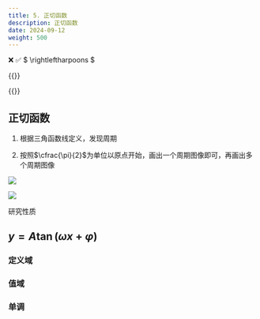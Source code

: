 ```yaml
---
title: 5. 正切函数
description: 正切函数
date: 2024-09-12
weight: 500
---
```


<style>
th, td {
  border: 1px solid rgb(190, 190, 190);
}
</style>

&#10060;
&#9989;
$ \rightleftharpoons $

{{<note >}}

{{</note>}}

## 正切函数


1. 根据三角函数线定义，发现周期

2. 按照$\cfrac{\pi}{2}$为单位以原点开始，画出一个周期图像即可，再画出多个周期图像


![](/maths_func/Trigonometric-tan-001.svg)




![](/maths_func/Trigonometric-tan-002.svg)


研究性质




## $y = A \tan (\omega x + \varphi)$




### 定义域




### 值域




### 单调





















